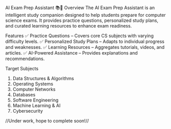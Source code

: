AI Exam Prep Assistant 📚🤖
Overview
The AI Exam Prep Assistant is an intelligent study companion designed to help students prepare for computer science exams. It provides practice questions, personalized study plans, and curated learning resources to enhance exam readiness.

Features
✅ Practice Questions – Covers core CS subjects with varying difficulty levels.
✅ Personalized Study Plans – Adapts to individual progress and weaknesses.
✅ Learning Resources – Aggregates tutorials, videos, and articles.
✅ AI-Powered Assistance – Provides explanations and recommendations.

Target Subjects
1. Data Structures & Algorithms
2. Operating Systems
3. Computer Networks
4. Databases
5. Software Engineering
6. Machine Learning & AI
7. Cybersecurity

//Under work, hope to complete soon!//
